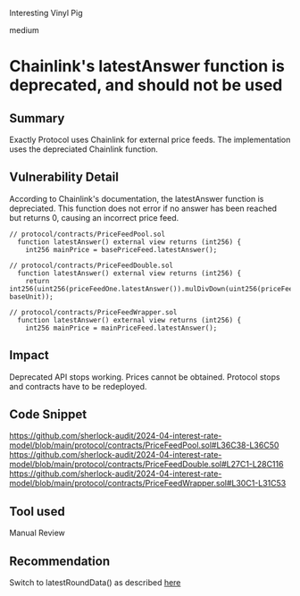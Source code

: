 Interesting Vinyl Pig

medium

# Chainlink's latestAnswer function is deprecated, and should not be used

## Summary
Exactly Protocol uses Chainlink for external price feeds. The implementation uses the depreciated Chainlink function.
## Vulnerability Detail
According to Chainlink's documentation, the latestAnswer function is depreciated. This function does not error if no answer has been reached but returns 0, causing an incorrect price feed.
```solidity
// protocol/contracts/PriceFeedPool.sol
  function latestAnswer() external view returns (int256) {
    int256 mainPrice = basePriceFeed.latestAnswer();
```
```solidity
// protocol/contracts/PriceFeedDouble.sol
  function latestAnswer() external view returns (int256) {
    return int256(uint256(priceFeedOne.latestAnswer()).mulDivDown(uint256(priceFeedTwo.latestAnswer()), baseUnit));
```
```solidity
// protocol/contracts/PriceFeedWrapper.sol
  function latestAnswer() external view returns (int256) {
    int256 mainPrice = mainPriceFeed.latestAnswer();
```
## Impact
Deprecated API stops working. Prices cannot be obtained. Protocol stops and contracts have to be redeployed.
## Code Snippet
https://github.com/sherlock-audit/2024-04-interest-rate-model/blob/main/protocol/contracts/PriceFeedPool.sol#L36C38-L36C50
https://github.com/sherlock-audit/2024-04-interest-rate-model/blob/main/protocol/contracts/PriceFeedDouble.sol#L27C1-L28C116
https://github.com/sherlock-audit/2024-04-interest-rate-model/blob/main/protocol/contracts/PriceFeedWrapper.sol#L30C1-L31C53
## Tool used

Manual Review

## Recommendation
Switch to latestRoundData() as described [here](https://docs.chain.link/docs/price-feeds-api-reference/#latestrounddata)